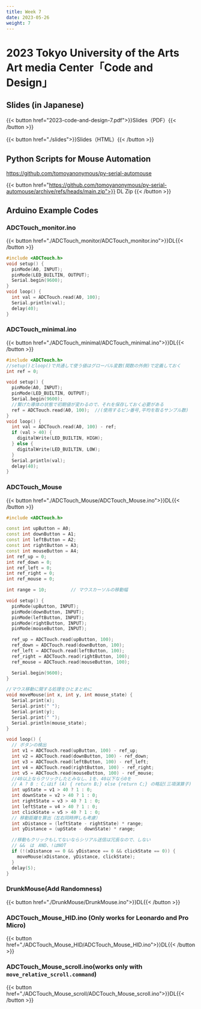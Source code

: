 ```yaml
---
title: Week 7
date: 2023-05-26
weight: 7
---
```


# 2023 Tokyo University of the Arts Art media Center「Code and Design」

## Slides (in Japanese)

{{< button href="2023-code-and-design-7.pdf">}}Slides（PDF）{{< /button >}}

{{< button href="./slides">}}Slides（HTML）{{< /button >}}


## Python Scripts for Mouse Automation

https://github.com/tomoyanonymous/py-serial-automouse

{{< button href="https://github.com/tomoyanonymous/py-serial-automouse/archive/refs/heads/main.zip">}} DL Zip {{< /button >}}

## Arduino Example Codes

### ADCTouch_monitor.ino

{{< button href="./ADCTouch_monitor/ADCTouch_monitor.ino">}}DL{{< /button >}}

```cpp
#include <ADCTouch.h>
void setup() {
  pinMode(A0, INPUT);
  pinMode(LED_BUILTIN, OUTPUT);
  Serial.begin(9600);
}
void loop() {
  int val = ADCTouch.read(A0, 100);
  Serial.println(val);
  delay(40);
}
```

### ADCTouch_minimal.ino

{{< button href="./ADCTouch_minimal/ADCTouch_minimal.ino">}}DL{{< /button >}}

```cpp
#include <ADCTouch.h>
//setup()とloop()で共通して使う値はグローバル変数(関数の外側)で定義しておく
int ref = 0;

void setup() {
  pinMode(A0, INPUT);
  pinMode(LED_BUILTIN, OUTPUT);
  Serial.begin(9600);
  //繋げた導体の状態で初期値が変わるので、それを保存しておく必要がある
  ref = ADCTouch.read(A0, 100);  //(使用するピン番号,平均を取るサンプル数)
}
void loop() {
  int val = ADCTouch.read(A0, 100) - ref;
  if (val > 40) {
    digitalWrite(LED_BUILTIN, HIGH);
  } else {
    digitalWrite(LED_BUILTIN, LOW);
  }
  Serial.println(val);
  delay(40);
}
```

### ADCTouch_Mouse

{{< button href="./ADCTouch_Mouse/ADCTouch_Mouse.ino">}}DL{{< /button >}}

```cpp
#include <ADCTouch.h>

const int upButton = A0;
const int downButton = A1;
const int leftButton = A2;
const int rightButton = A3;
const int mouseButton = A4;
int ref_up = 0;
int ref_down = 0;
int ref_left = 0;
int ref_right = 0;
int ref_mouse = 0;

int range = 10;         // マウスカーソルの移動幅

void setup() {
  pinMode(upButton, INPUT);
  pinMode(downButton, INPUT);
  pinMode(leftButton, INPUT);
  pinMode(rightButton, INPUT);
  pinMode(mouseButton, INPUT);

  ref_up = ADCTouch.read(upButton, 100);
  ref_down = ADCTouch.read(downButton, 100);
  ref_left = ADCTouch.read(leftButton, 100);
  ref_right = ADCTouch.read(rightButton, 100);
  ref_mouse = ADCTouch.read(mouseButton, 100);

  Serial.begin(9600);
}

//マウス移動に関する処理をひとまとめに
void moveMouse(int x, int y, int mouse_state) {
  Serial.print(x);
  Serial.print(" ");
  Serial.print(y);
  Serial.print(" ");
  Serial.println(mouse_state);
}

void loop() {
  // ボタンの検出
  int v1 = ADCTouch.read(upButton, 100) - ref_up;
  int v2 = ADCTouch.read(downButton, 100) - ref_down;
  int v3 = ADCTouch.read(leftButton, 100) - ref_left;
  int v4 = ADCTouch.read(rightButton, 100) - ref_right;
  int v5 = ADCTouch.read(mouseButton, 100) - ref_mouse;
  //40以上ならクリックしたとみなし、1を、40以下なら0を
  // A ? B : C;はif (A) { return B;} else {return C;} の略記(三項演算子)
  int upState = v1 > 40 ? 1 : 0;
  int downState = v2 > 40 ? 1 : 0;
  int rightState = v3 > 40 ? 1 : 0;
  int leftState = v4 > 40 ? 1 : 0;
  int clickState = v5 > 40 ? 1 : 0;
  // 移動距離を算出（左右同時押しも考慮）
  int xDistance = (leftState - rightState) * range;
  int yDistance = (upState - downState) * range;

  //移動もクリックもしてないならシリアル送信は冗長なので、しない
  // &&　は　AND、!はNOT
  if (!(xDistance == 0 && yDistance == 0 && clickState == 0)) {
    moveMouse(xDistance, yDistance, clickState);
  }
  delay(5);
}
```

### DrunkMouse(Add Randomness)

{{< button href="./DrunkMouse/DrunkMouse.ino">}}DL{{< /button >}}

### ADCTouch_Mouse_HID.ino (Only works for Leonardo and Pro Micro)

{{< button href="./ADCTouch_Mouse_HID/ADCTouch_Mouse_HID.ino">}}DL{{< /button >}}

### ADCTouch_Mouse_scroll.ino(works only with `move_relative_scroll.command`)

{{< button href="./ADCTouch_Mouse_scroll/ADCTouch_Mouse_scroll.ino">}}DL{{< /button >}}